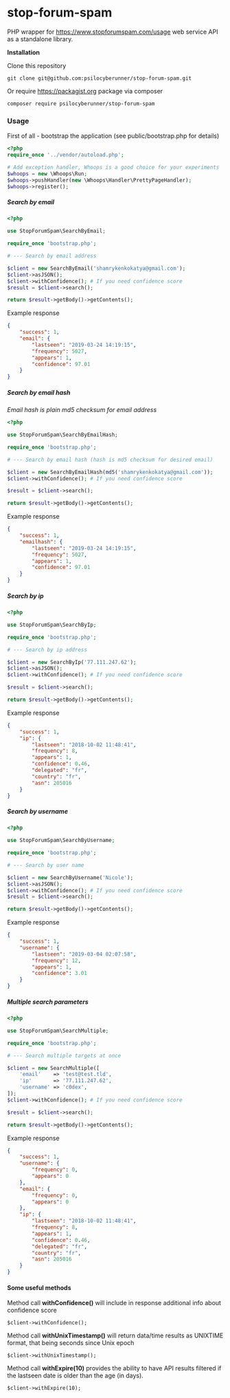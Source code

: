 # stop-forum-spam
PHP wrapper for https://www.stopforumspam.com/usage web service API as a standalone library.


**Installation**

Clone this repository

`git clone git@github.com:psilocyberunner/stop-forum-spam.git`

Or require https://packagist.org package via composer

`composer require psilocyberunner/stop-forum-spam`


### Usage

First of all - bootstrap the application (see public/bootstrap.php for details)

```php
<?php
require_once '../vendor/autoload.php';

# Add exception handler, Whoops is a good choice for your experiments
$whoops = new \Whoops\Run;
$whoops->pushHandler(new \Whoops\Handler\PrettyPageHandler);
$whoops->register();
```

##### Search by email

```php
<?php

use StopForumSpam\SearchByEmail;

require_once 'bootstrap.php';

# --- Search by email address

$client = new SearchByEmail('shamrykenkokatya@gmail.com');
$client->asJSON();
$client->withConfidence(); # If you need confidence score
$result = $client->search();

return $result->getBody()->getContents();
```

Example response

```json
{
    "success": 1,
    "email": {
        "lastseen": "2019-03-24 14:19:15",
        "frequency": 5027,
        "appears": 1,
        "confidence": 97.01
    }
}
```

##### Search by email hash

_Email hash is plain md5 checksum for email address_

```php
<?php

use StopForumSpam\SearchByEmailHash;

require_once 'bootstrap.php';

# --- Search by email hash (hash is md5 checksum for desired email)

$client = new SearchByEmailHash(md5('shamrykenkokatya@gmail.com'));
$client->withConfidence(); # If you need confidence score

$result = $client->search();

return $result->getBody()->getContents();
```

Example response

```json
{
    "success": 1,
    "emailhash": {
        "lastseen": "2019-03-24 14:19:15",
        "frequency": 5027,
        "appears": 1,
        "confidence": 97.01
    }
}
```

##### Search by ip

```php
<?php

use StopForumSpam\SearchByIp;

require_once 'bootstrap.php';

# --- Search by ip address

$client = new SearchByIp('77.111.247.62');
$client->asJSON();
$client->withConfidence(); # If you need confidence score

$result = $client->search();

return $result->getBody()->getContents();
```

Example response

```json
{
    "success": 1,
    "ip": {
        "lastseen": "2018-10-02 11:48:41",
        "frequency": 8,
        "appears": 1,
        "confidence": 0.46,
        "delegated": "fr",
        "country": "fr",
        "asn": 205016
    }
}
```

##### Search by username

```php
<?php

use StopForumSpam\SearchByUsername;

require_once 'bootstrap.php';

# --- Search by user name

$client = new SearchByUsername('Nicole');
$client->asJSON();
$client->withConfidence(); # If you need confidence score
$result = $client->search();

return $result->getBody()->getContents();
```

Example response

```json
{
    "success": 1,
    "username": {
        "lastseen": "2019-03-04 02:07:58",
        "frequency": 12,
        "appears": 1,
        "confidence": 3.01
    }
}
```

##### Multiple search parameters

```php
<?php

use StopForumSpam\SearchMultiple;

require_once 'bootstrap.php';

# --- Search multiple targets at once

$client = new SearchMultiple([
    'email'    => 'test@test.tld',
    'ip'       => '77.111.247.62',
    'username' => 'c0dex',
]);
$client->withConfidence(); # If you need confidence score

$result = $client->search();

return $result->getBody()->getContents();
```

Example response

```json
{
    "success": 1,
    "username": {
        "frequency": 0,
        "appears": 0
    },
    "email": {
        "frequency": 0,
        "appears": 0
    },
    "ip": {
        "lastseen": "2018-10-02 11:48:41",
        "frequency": 8,
        "appears": 1,
        "confidence": 0.46,
        "delegated": "fr",
        "country": "fr",
        "asn": 205016
    }
}
```

#### Some useful methods

Method call **withConfidence()** will include in response additional info about confidence score

`
$client->withConfidence();
`

Method call **withUnixTimestamp()** will return data/time results as UNIXTIME format, that being seconds since Unix epoch

`
$client->withUnixTimestamp();
`

Method call **withExpire(10)** provides the ability to have API results filtered if the lastseen date is older than the age (in days).

`
$client->withExpire(10);
`




